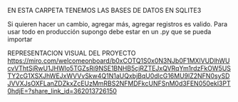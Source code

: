 EN ESTA CARPETA TENEMOS LAS BASES DE DATOS EN SQLITE3

Si quieren hacer un cambio, agregar más, agregar registros es valido.
Para usar todo en producción supongo debe estar en un .py que se pueda importar

REPRESENTACION VISUAL DEL PROYECTO
https://miro.com/welcomeonboard/b0xCOTQ1S0x0N3NJb0F1MXlVUDlhWUcvVThtSjRwU1JHWlo5TGZsRi9NSE1BNHB5cjRZTEJxQVRqYm1rdzFkOW5USTY2cG1XSXJhWEJxWVVvSkw4Q1N1aUQxbjBqU0dlcG16MU9lZ2NFN0sySDJVVXJsOXFLanZDZkxZcEUzMmRBS2NFMDFkcUNFSnM0d3FEN050ekl3PT0hdjE=?share_link_id=362013726150
